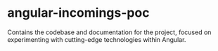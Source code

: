 # angular-incomings-poc
Contains the codebase and documentation for the project, focused on experimenting with cutting-edge technologies within Angular.
